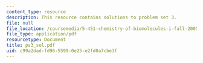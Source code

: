 ```yaml
---
content_type: resource
description: This resource contains solutions to problem set 3.
file: null
file_location: /coursemedia/5-451-chemistry-of-biomolecules-i-fall-2005/c99a2dadfd9655990e25e2fd0a7cbe3f_ps3_sol.pdf
file_type: application/pdf
resourcetype: Document
title: ps3_sol.pdf
uid: c99a2dad-fd96-5599-0e25-e2fd0a7cbe3f
---
```

